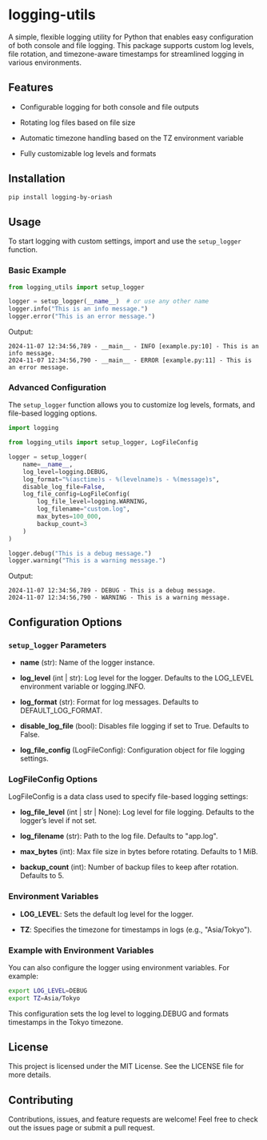 logging-utils
===============

A simple, flexible logging utility for Python that enables easy configuration of both console and file logging. This package supports custom log levels, file rotation, and timezone-aware timestamps for streamlined logging in various environments.

Features
--------

*   Configurable logging for both console and file outputs
    
*   Rotating log files based on file size
    
*   Automatic timezone handling based on the TZ environment variable
    
*   Fully customizable log levels and formats

Installation
------------

```bash
pip install logging-by-oriash
```

Usage
-----

To start logging with custom settings, import and use the `setup_logger` function.

### Basic Example

```python
from logging_utils import setup_logger

logger = setup_logger(__name__)  # or use any other name
logger.info("This is an info message.")
logger.error("This is an error message.")
```

Output:
```
2024-11-07 12:34:56,789 - __main__ - INFO [example.py:10] - This is an info message.
2024-11-07 12:34:56,790 - __main__ - ERROR [example.py:11] - This is an error message.
```

### Advanced Configuration

The `setup_logger` function allows you to customize log levels, formats, and file-based logging options.

```python
import logging

from logging_utils import setup_logger, LogFileConfig

logger = setup_logger(
    name=__name__,
    log_level=logging.DEBUG,
    log_format="%(asctime)s - %(levelname)s - %(message)s",
    disable_log_file=False,
    log_file_config=LogFileConfig(
        log_file_level=logging.WARNING,
        log_filename="custom.log",
        max_bytes=100_000,
        backup_count=3
    )
)

logger.debug("This is a debug message.")
logger.warning("This is a warning message.")
```

Output:
```
2024-11-07 12:34:56,789 - DEBUG - This is a debug message.
2024-11-07 12:34:56,790 - WARNING - This is a warning message.
```

Configuration Options
---------------------

### `setup_logger` Parameters

*   **name** (str): Name of the logger instance.
    
*   **log_level** (int | str): Log level for the logger. Defaults to the LOG_LEVEL environment variable or logging.INFO.
    
*   **log_format** (str): Format for log messages. Defaults to DEFAULT_LOG_FORMAT.
    
*   **disable_log_file** (bool): Disables file logging if set to True. Defaults to False.
    
*   **log_file_config** (LogFileConfig): Configuration object for file logging settings.


### LogFileConfig Options

LogFileConfig is a data class used to specify file-based logging settings:

*   **log_file_level** (int | str | None): Log level for file logging. Defaults to the logger’s level if not set.
    
*   **log_filename** (str): Path to the log file. Defaults to "app.log".
    
*   **max_bytes** (int): Max file size in bytes before rotating. Defaults to 1 MiB.
    
*   **backup_count** (int): Number of backup files to keep after rotation. Defaults to 5.


### Environment Variables

*   **LOG_LEVEL**: Sets the default log level for the logger.
    
*   **TZ**: Specifies the timezone for timestamps in logs (e.g., "Asia/Tokyo").


### Example with Environment Variables

You can also configure the logger using environment variables. For example:

```bash
export LOG_LEVEL=DEBUG
export TZ=Asia/Tokyo
```

This configuration sets the log level to logging.DEBUG and formats timestamps in the Tokyo timezone.

License
-------

This project is licensed under the MIT License. See the LICENSE file for more details.

Contributing
------------

Contributions, issues, and feature requests are welcome! Feel free to check out the issues page or submit a pull request.
